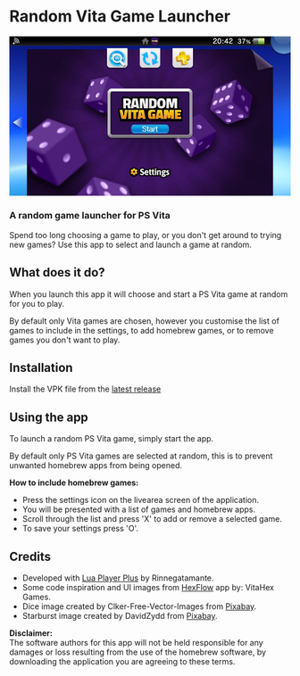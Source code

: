 # Random Vita Game Launcher

[![](https://github.com/jimbob4000/Random-Vita-Game-Launcher/raw/main/Media/livearea.jpg "main_screen")](https://github.com/jimbob4000/Random-Vita-Game-Launcher/raw/main/Media/livearea.jpg)

### A random game launcher for PS Vita

Spend too long choosing a game to play, or you don't get around to trying new games? Use this app to select and launch a game at random.


## What does it do?

When you launch this app it will choose and start a PS Vita game at random for you to play.

By default only Vita games are chosen, however you customise the list of games to include in the settings, to add homebrew games, or to remove games you don't want to play.

## Installation
Install the VPK file from the [latest release](https://github.com/jimbob4000/Random-Vita-Game-Launcher/releases) 

## Using the app

To launch a random PS Vita game, simply start the app.

By default only PS Vita games are selected at random, this is to prevent unwanted homebrew apps from being opened.

**How to include homebrew games:**

* Press the settings icon on the livearea screen of the application.
* You will be presented with a list of games and homebrew apps.
* Scroll through the list and press 'X' to add or remove a selected game.
* To save your settings press 'O'.

## Credits

* Developed with [Lua Player Plus](http://rinnegatamante.github.io/lpp-vita/) by Rinnegatamante.
* Some code inspiration and UI images from [HexFlow](https://github.com/VitaHEX-Games/HexFlow-Launcher) app by: VitaHex Games.
* Dice image created by Clker-Free-Vector-Images from [Pixabay](https://pixabay.com/vectors/dice-red-two-game-rolling-chance-25637/).
* Starburst image created by DavidZydd from [Pixabay](https://pixabay.com/vectors/background-abstract-burst-starburst-2481449/).


**Disclaimer:**
<br>
The software authors for this app will not be held responsible for any damages or loss resulting from the use of the homebrew software, by downloading the application you are agreeing to these terms.